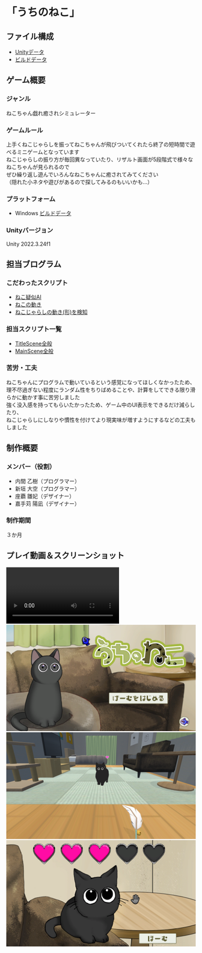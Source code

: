 # 「うちのねこ」

## ファイル構成  
* [Unityデータ](./ProjectData)  
* [ビルドデータ](./Build)

## ゲーム概要  

### ジャンル  
ねこちゃん戯れ癒されシミュレーター

### ゲームルール  
上手くねこじゃらしを振ってねこちゃんが飛びついてくれたら終了の短時間で遊べるミニゲームとなっています  
ねこじゃらしの振り方が毎回異なっていたり、リザルト画面が5段階式で様々なねこちゃんが見られるので  
ぜひ繰り返し遊んでいろんなねこちゃんに癒されてみてください  
（隠れた小ネタや遊びがあるので探してみるのもいいかも…）  

### プラットフォーム  
* Windows [ビルドデータ](./Build/UchinoNeko_Windows)  

### Unityバージョン  
Unity 2022.3.24f1

## 担当ブログラム 
### こだわったスクリプト
* [ねこ疑似AI](./ProjectData/Assets/2_MainScene/Scripts/Cat/CatAi.cs)
* [ねこの動き](./ProjectData/Assets/2_MainScene/Scripts/Cat/CatMove.cs)
* [ねこじゃらしの動き(形)を検知](./ProjectData/Assets/2_MainScene/Scripts/CatPlay/CatPlayMove.cs)
  
### 担当スクリプト一覧
* [TitleScene全般](./ProjectData/Assets/1_TitleScene/Scripts)
* [MainScene全般](./ProjectData/Assets/2_MainScene/Scripts)

### 苦労・工夫
ねこちゃんにプログラムで動いているという感覚になってほしくなかったため、  
理不尽過ぎない程度にランダム性をちりばめることや、計算をしてできる限り滑らかに動かす事に苦労しました  
強く没入感を持ってもらいたかったため、ゲーム中のUI表示をできるだけ減らしたり、  
ねこじゃらしにしなりや慣性を付けてより現実味が増すようにするなどの工夫もしました

## 制作概要  
### メンバー（役割）  
* 内間 乙樹（プログラマー）  
* 新垣 大空（プログラマー）  
* 座覇 雛妃（デザイナー）  
* 嘉手苅 陽凪（デザイナー）

### 制作期間
３か月

## プレイ動画＆スクリーンショット  
![プレイ動画](./movie/UchinoNeko_introductionMovie.mp4)
![タイトル画面](./ScreenShot/title_1.png)  
![プレイ画面](./ScreenShot/gameScnen_3.png)  
![リザルト画面](./ScreenShot/result.png)
